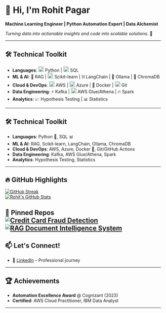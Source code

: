 # 👋 Hi, I'm Rohit Pagar

**Machine Learning Engineer | Python Automation Expert | Data Alchemist**  

*Turning data into actionable insights and code into scalable solutions.* 🚀  

---
## 🛠️ **Technical Toolkit**

- **Languages**: <img src="https://img.icons8.com/color/48/000000/python.png" width="18"/> Python | <img src="https://img.icons8.com/plasticine/48/000000/sql.png" width="18"/> SQL  
- **ML & AI**: 🤖 RAG | <img src="https://img.icons8.com/color/48/000000/scikit-learn.png" width="18"/> Scikit-learn | ⛓️ LangChain | 🦙 Ollama | 🎨 ChromaDB  
- **Cloud & DevOps**: <img src="https://img.icons8.com/color/48/000000/amazon-web-services.png" width="18"/> AWS | <img src="https://img.icons8.com/color/48/000000/microsoft-azure.png" width="18"/> Azure | 🐳 Docker | <img src="https://img.icons8.com/color/48/000000/git.png" width="18"/> Git  
- **Data Engineering**: ⚡ Kafka | <img src="https://img.icons8.com/color/48/000000/aws-glue.png" width="18"/> AWS Glue/Athena | 🔥 Spark  
- **Analytics**: 📈 Hypothesis Testing | 📊 Statistics
---
## 🛠️ **Technical Toolkit**

- **Languages**: Python 🐍, SQL 📊
- **ML & AI**: RAG, Scikit-learn, LangChain, Ollama, ChromaDB  
- **Cloud & DevOps**: AWS, Azure, Docker 🐳, Git/GitHub Actions  
- **Data Engineering**: Kafka, AWS Glue/Athena, Spark  
- **Analytics**: Hypothesis Testing, Statistics  

---
## 🔥 **GitHub Highlights**

[![GitHub Streak](https://streak-stats.demolab.com?user=Rohitpagar18&theme=dark)](https://git.io/streak-stats)  
[![Rohit's GitHub Stats](https://github-readme-stats.vercel.app/api?username=Rohitpagar18&show_icons=true&theme=vision-friendly-dark)](https://github.com/Rohitpagar18)  

📌 **Pinned Repos**  
[![Credit Card Fraud Detection](https://github-readme-stats.vercel.app/api/pin/?username=Rohitpagar18&repo=Credit-Card-Fraud-Detection&theme=tokyonight)](https://github.com/Rohitpagar18/Credit-Card-Fraud-Detection)  
[![RAG Document Intelligence System](https://github-readme-stats.vercel.app/api/pin/?username=Rohitpagar18&repo=pdf-qa-rag-system&theme=nightowl)](https://github.com/Rohitpagar18/pdf-qa-rag-system)  
---

## 📫 **Let's Connect!**

- 💼 [LinkedIn](https://linkedin.com/in/rohitpagar) – Professional journey  

---

## 🏆 **Achievements**

- **Automation Excellence Award** @ Cognizant (2023)  
- **Certified**: AWS Cloud Practitioner, IBM Data Analyst

---

